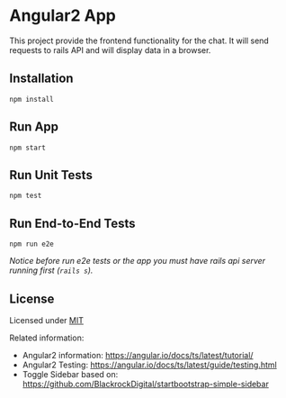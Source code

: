 # Angular2 App

This project provide the frontend functionality for the chat. It will send requests 
to rails API and will display data in a browser.


## Installation
```npm install```

## Run App
```npm start```

## Run Unit Tests
```npm test```

## Run End-to-End Tests
```npm run e2e```

_Notice before run e2e tests or the app you must have rails api server running first (`rails s`)._

## License

Licensed under [MIT](LICENSE.md)

Related information:
* Angular2 information: https://angular.io/docs/ts/latest/tutorial/
* Angular2 Testing: https://angular.io/docs/ts/latest/guide/testing.html
* Toggle Sidebar based on: https://github.com/BlackrockDigital/startbootstrap-simple-sidebar
